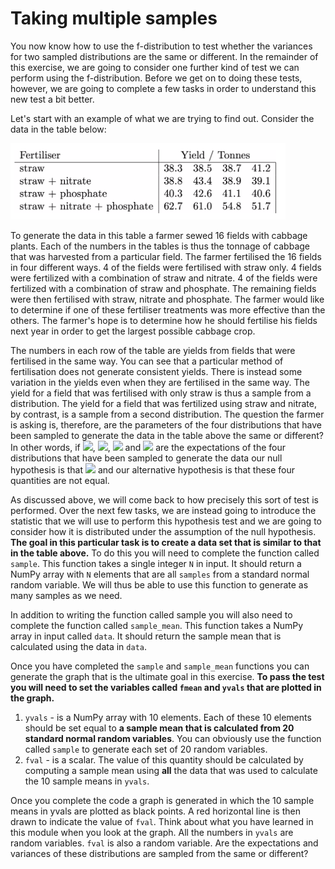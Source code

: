 # Taking multiple samples

You now know how to use the f-distribution to test whether the variances for two sampled distributions are the same or different.  In the remainder of this exercise, we are going to consider one further kind of test we can perform using the f-distribution.  Before we get on to doing these tests, however, we are going to complete a few tasks in order to understand this new test a bit better.

Let's start with an example of what we are trying to find out.  Consider the data in the table below:

![](table.png)

To generate the data in this table a farmer sewed 16 fields with cabbage plants.  Each of the numbers in the tables is thus the tonnage of cabbage that was harvested from a particular field.  The farmer fertilised the 16 fields in four different ways.  4 of the fields were fertilised with straw only.   4 fields were fertilized with a combination of straw and nitrate.   4 of the fields were fertilized with a combination of straw and phosphate.  The remaining fields were then fertilised with straw, nitrate and phosphate.  The farmer would like to determine if one of these fertiliser treatments was more effective than the others.  The farmer's hope is to determine how he should fertilise his fields next year in order to get the largest possible cabbage crop. 

The numbers in each row of the table are yields from fields that were fertilised in the same way.  You can see that a particular method of fertilisation does not generate consistent yields.  There is instead some variation in the yields even when they are fertilised in the same way.  The yield for a field that was fertilised with only straw is thus a sample from a distribution.  The yield for a field that was fertilized using straw and nitrate, by contrast, is a sample from a second distribution.  The question the farmer is asking is, therefore, are the parameters of the four distributions that have been sampled to generate the data in the table above the same or different?  In other words, if ![](https://render.githubusercontent.com/render/math?math=\mu_1), ![](https://render.githubusercontent.com/render/math?math=\mu_2), ![](https://render.githubusercontent.com/render/math?math=\mu_3) and ![](https://render.githubusercontent.com/render/math?math=\mu_4) are the expectations of the four distributions that have been sampled to generate the data our null hypothesis is that ![](https://render.githubusercontent.com/render/math?math=\mu_1=\mu_2=\mu_3=\mu_4) and our alternative hypothesis is that these four quantities are not equal. 

As discussed above, we will come back to how precisely this sort of test is performed.  Over the next few tasks, we are instead going to introduce the statistic that we will use to perform this hypothesis test and we are going to consider how it is distributed under the assumption of the null hypothesis.  __The goal in this particular task is to create a data set that is similar to that in the table above.__    To do this you will need to complete the function called `sample`.  This function takes a single integer `N` in input.  It should return a NumPy array with `N` elements that are all `samples` from a standard normal random variable.  We will thus be able to use this function to generate as many samples as we need.

In addition to writing the function called sample you will also need to complete the function called `sample_mean`.  This function takes a NumPy array in input called `data`.  It should return the sample mean that is calculated using the data in `data`.

Once you have completed the `sample` and `sample_mean` functions you can generate the graph that is the ultimate goal in this exercise.  __To pass the test you will need to set the variables called `fmean` and `yvals` that are plotted in the graph.__ 

1. `yvals` - is a NumPy array with 10 elements.  Each of these 10 elements should be set equal to __a sample mean that is calculated from 20 standard normal random variables__.  You can obviously use the function called `sample` to generate each set of 20 random variables.
2. `fval` - is a scalar.  The value of this quantity should be calculated by computing a sample mean using __all__ the data that was used to calculate the 10 sample means in `yvals`. 

Once you complete the code a graph is generated in which the 10 sample means in yvals are plotted as black points.  A red horizontal line is then drawn to indicate the value of `fval`.  Think about what you have learned in this module when you look at the graph.  All the numbers in `yvals` are random variables.  `fval` is also a random variable.  Are the expectations and variances of these distributions are sampled from the same or different? 
